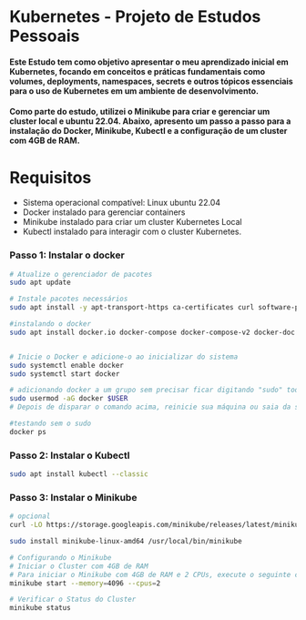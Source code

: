 # Kubernetes - Projeto de Estudos Pessoais
#### Este Estudo tem como objetivo apresentar o meu aprendizado inicial em Kubernetes, focando em conceitos e práticas fundamentais como volumes, deployments, namespaces, secrets e outros tópicos essenciais para o uso de Kubernetes em um ambiente de desenvolvimento.

#### Como parte do estudo, utilizei o Minikube para criar e gerenciar um cluster local e ubuntu 22.04. Abaixo, apresento um passo a passo para a instalação do Docker, Minikube, Kubectl e a configuração de um cluster com 4GB de RAM.

# Requisitos

- Sistema operacional compatível: Linux ubuntu 22.04
- Docker instalado para gerenciar containers
- Minikube instalado para criar um cluster Kubernetes Local
- Kubectl instalado para interagir com o cluster Kubernetes.


### Passo 1: Instalar o docker

```bash 
# Atualize o gerenciador de pacotes
sudo apt update

# Instale pacotes necessários
sudo apt install -y apt-transport-https ca-certificates curl software-properties-common

#instalando o docker
sudo apt install docker.io docker-compose docker-compose-v2 docker-doc


# Inicie o Docker e adicione-o ao inicializar do sistema
sudo systemctl enable docker
sudo systemctl start docker

# adicionando docker a um grupo sem precisar ficar digitando "sudo" toda vez" 
sudo usermod -aG docker $USER
# Depois de disparar o comando acima, reinicie sua máquina ou saia da sessão e volte novamente para que o usermod funcione corretamente

#testando sem o sudo
docker ps
```

### Passo 2: Instalar o Kubectl
```bash 
sudo apt install kubectl --classic
```

### Passo 3: Instalar o Minikube
```bash
# opcional
curl -LO https://storage.googleapis.com/minikube/releases/latest/minikube-linux-amd64

sudo install minikube-linux-amd64 /usr/local/bin/minikube

# Configurando o Minikube
# Iniciar o Cluster com 4GB de RAM
# Para iniciar o Minikube com 4GB de RAM e 2 CPUs, execute o seguinte comando:
minikube start --memory=4096 --cpus=2

# Verificar o Status do Cluster
minikube status
``` 

### 

